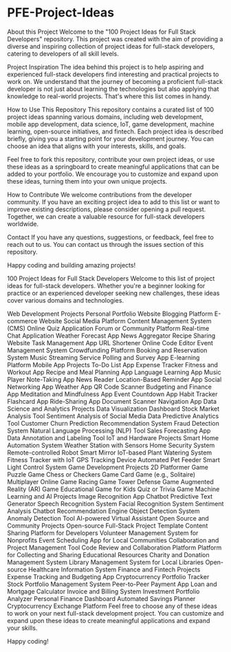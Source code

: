 # PFE-Project-Ideas
About this Project
Welcome to the "100 Project Ideas for Full Stack Developers" repository. This project was created with the aim of providing a diverse and inspiring collection of project ideas for full-stack developers, catering to developers of all skill levels.

Project Inspiration
The idea behind this project is to help aspiring and experienced full-stack developers find interesting and practical projects to work on. We understand that the journey of becoming a proficient full-stack developer is not just about learning the technologies but also applying that knowledge to real-world projects. That's where this list comes in handy.

How to Use This Repository
This repository contains a curated list of 100 project ideas spanning various domains, including web development, mobile app development, data science, IoT, game development, machine learning, open-source initiatives, and fintech. Each project idea is described briefly, giving you a starting point for your development journey. You can choose an idea that aligns with your interests, skills, and goals.

Feel free to fork this repository, contribute your own project ideas, or use these ideas as a springboard to create meaningful applications that can be added to your portfolio. We encourage you to customize and expand upon these ideas, turning them into your own unique projects.

How to Contribute
We welcome contributions from the developer community. If you have an exciting project idea to add to this list or want to improve existing descriptions, please consider opening a pull request. Together, we can create a valuable resource for full-stack developers worldwide.

Contact
If you have any questions, suggestions, or feedback, feel free to reach out to us. You can contact us through the issues section of this repository.

Happy coding and building amazing projects!

100 Project Ideas for Full Stack Developers
Welcome to this list of project ideas for full-stack developers. Whether you're a beginner looking for practice or an experienced developer seeking new challenges, these ideas cover various domains and technologies.

Web Development Projects
Personal Portfolio Website
Blogging Platform
E-commerce Website
Social Media Platform
Content Management System (CMS)
Online Quiz Application
Forum or Community Platform
Real-time Chat Application
Weather Forecast App
News Aggregator
Recipe Sharing Website
Task Management App
URL Shortener
Online Code Editor
Event Management System
Crowdfunding Platform
Booking and Reservation System
Music Streaming Service
Polling and Survey App
E-learning Platform
Mobile App Projects
To-Do List App
Expense Tracker
Fitness and Workout App
Recipe and Meal Planning App
Language Learning App
Music Player
Note-Taking App
News Reader
Location-Based Reminder App
Social Networking App
Weather App
QR Code Scanner
Budgeting and Finance App
Meditation and Mindfulness App
Event Countdown App
Habit Tracker
Flashcard App
Ride-Sharing App
Document Scanner
Navigation App
Data Science and Analytics Projects
Data Visualization Dashboard
Stock Market Analysis Tool
Sentiment Analysis of Social Media Data
Predictive Analytics Tool
Customer Churn Prediction
Recommendation System
Fraud Detection System
Natural Language Processing (NLP) Tool
Sales Forecasting App
Data Annotation and Labeling Tool
IoT and Hardware Projects
Smart Home Automation System
Weather Station with Sensors
Home Security System
Remote-controlled Robot
Smart Mirror
IoT-based Plant Watering System
Fitness Tracker with IoT
GPS Tracking Device
Automated Pet Feeder
Smart Light Control System
Game Development Projects
2D Platformer Game
Puzzle Game
Chess or Checkers Game
Card Game (e.g., Solitaire)
Multiplayer Online Game
Racing Game
Tower Defense Game
Augmented Reality (AR) Game
Educational Game for Kids
Quiz or Trivia Game
Machine Learning and AI Projects
Image Recognition App
Chatbot
Predictive Text Generator
Speech Recognition System
Facial Recognition System
Sentiment Analysis Chatbot
Recommendation Engine
Object Detection System
Anomaly Detection Tool
AI-powered Virtual Assistant
Open Source and Community Projects
Open-source Full-Stack Project Template
Content Sharing Platform for Developers
Volunteer Management System for Nonprofits
Event Scheduling App for Local Communities
Collaboration and Project Management Tool
Code Review and Collaboration Platform
Platform for Collecting and Sharing Educational Resources
Charity and Donation Management System
Library Management System for Local Libraries
Open-source Healthcare Information System
Finance and Fintech Projects
Expense Tracking and Budgeting App
Cryptocurrency Portfolio Tracker
Stock Portfolio Management System
Peer-to-Peer Payment App
Loan and Mortgage Calculator
Invoice and Billing System
Investment Portfolio Analyzer
Personal Finance Dashboard
Automated Savings Planner
Cryptocurrency Exchange Platform
Feel free to choose any of these ideas to work on your next full-stack development project. You can customize and expand upon these ideas to create meaningful applications and expand your skills.

Happy coding!
